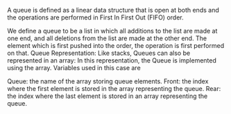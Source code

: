 A queue is defined as a linear data structure that is open at both ends and the operations are performed in First In First Out (FIFO) order.

We define a queue to be a list in which all additions to the list are made at one end, and all deletions from the list are made at the other end.  The element which is first pushed into the order, the operation is first performed on that.
Queue Representation:
Like stacks, Queues can also be represented in an array: In this representation, the Queue is implemented using the array. Variables used in this case are

Queue: the name of the array storing queue elements.
Front: the index where the first element is stored in the array representing the queue.
Rear: the index where the last element is stored in an array representing the queue.
